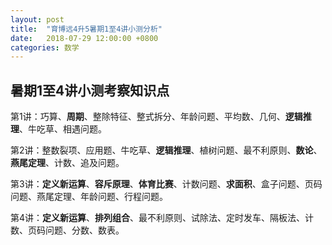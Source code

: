 ```yaml
---
layout: post
title:  "育博远4升5暑期1至4讲小测分析"
date:   2018-07-29 12:00:00 +0800
categories: 数学
---
```


## 暑期1至4讲小测考察知识点

第1讲：巧算、**周期**、整除特征、整式拆分、年龄问题、平均数、几何、**逻辑推理**、牛吃草、相遇问题。

第2讲：整数裂项、应用题、牛吃草、**逻辑推理**、植树问题、最不利原则、**数论**、**燕尾定理**、计数、追及问题。

第3讲：**定义新运算**、**容斥原理**、**体育比赛**、计数问题、**求面积**、盒子问题、页码问题、燕尾定理、年龄问题、行程问题。

第4讲：**定义新运算**、**排列组合**、最不利原则、试除法、定时发车、隔板法、计数、页码问题、分数、数表。
